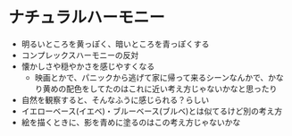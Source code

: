 # ナチュラルハーモニー

- 明るいところを黄っぽく、暗いところを青っぽくする
- コンプレックスハーモニーの反対
- 懐かしさや穏やかさを感じやすくなる
  - 映画とかで、パニックから逃げて家に帰って来るシーンなんかで、かなり黄めの配色をしてたのはこれに近い考え方じゃないかなと思ったり
- 自然を観察すると、そんなふうに感じられる？らしい
- イエローベース(イエベ)・ブルーベース(ブルベ)とは似てるけど別の考え方
- 絵を描くときに、影を青めに塗るのはこの考え方じゃないかな
